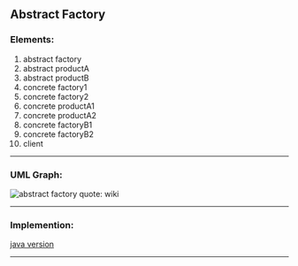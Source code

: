 ## Abstract Factory

### Elements:
1. abstract factory
2. abstract productA
3. abstract productB
4. concrete factory1
5. concrete factory2
6. concrete productA1
7. concrete productA2
8. concrete factoryB1
9. concrete factoryB2
10. client
---
### UML Graph:


![abstract factory quote: wiki](https://upload.wikimedia.org/wikipedia/commons/thumb/9/9d/Abstract_factory_UML.svg/677px-Abstract_factory_UML.svg.png)

---

### Implemention:

[java version](https://github.com/zhaojinzhou/daily-practice/tree/master/leetcode/abstractfatory)
  
---

